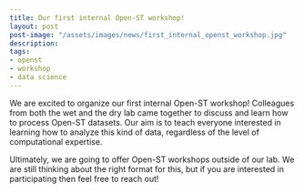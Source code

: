 ```yaml
---
title: Our first internal Open-ST workshop!
layout: post
post-image: "/assets/images/news/first_internal_openst_workshop.jpg"
description:
tags:
- openst
- workshop
- data science
---
```


We are excited to organize our first internal Open-ST workshop! Colleagues from both the wet
and the dry lab came together to discuss and learn how to process Open-ST datasets.
Our aim is to teach everyone interested in learning how to analyze this kind of data,
regardless of the level of computational expertise.

Ultimately, we are going to offer Open-ST workshops outside of our lab. We are still
thinking about the right format for this, but if you are interested in participating
then feel free to reach out!







